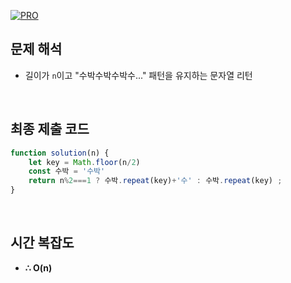 [![PRO]][Link]

## 문제 해석

- 길이가 `n`이고 "수박수박수박수..." 패턴을 유지하는 문자열 리턴

<br/>

## 최종 제출 코드

```javascript
function solution(n) {
    let key = Math.floor(n/2)
    const 수박 = '수박'
    return n%2===1 ? 수박.repeat(key)+'수' : 수박.repeat(key) ;
}
```

<br/>

## 시간 복잡도

- **∴ O(n)**

<!---------------------------------------------------------------------------->

[PRO]: https://github.com/GoSSaChin/algorithm-js/assets/107768516/67c43b52-bc3f-4571-a249-5519021afbb0
[Link]: https://school.programmers.co.kr/learn/courses/30/lessons/12922
